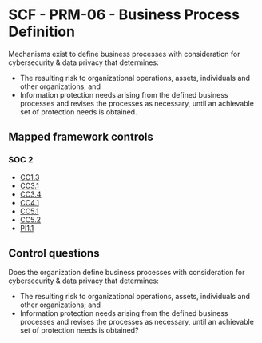 # SCF - PRM-06 - Business Process Definition
Mechanisms exist to define business processes with consideration for cybersecurity & data privacy that determines: 
 - The resulting risk to organizational operations, assets, individuals and other organizations; and
 - Information protection needs arising from the defined business processes and revises the processes as necessary, until an achievable set of protection needs is obtained.
## Mapped framework controls
### SOC 2
- [CC1.3](../soc2/cc13.md)
- [CC3.1](../soc2/cc31.md)
- [CC3.4](../soc2/cc34.md)
- [CC4.1](../soc2/cc41.md)
- [CC5.1](../soc2/cc51.md)
- [CC5.2](../soc2/cc52.md)
- [PI1.1](../soc2/pi11.md)
  
## Control questions
Does the organization define business processes with consideration for cybersecurity & data privacy that determines: 
 - The resulting risk to organizational operations, assets, individuals and other organizations; and
 - Information protection needs arising from the defined business processes and revises the processes as necessary, until an achievable set of protection needs is obtained?
  